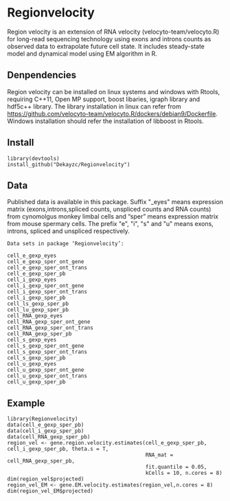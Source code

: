 
# Regionvelocity

Region velocity is an extension of RNA velocity
(velocyto-team/velocyto.R) for long-read sequencing technology using
exons and introns counts as observed data to extrapolate future cell
state. It includes steady-state model and dynamical model using EM
algorithm in R.

## Denpendencies

Region velocity can be installed on linux systems and windows with
Rtools, requiring C++11, Open MP support, boost libaries, igraph library
and hdf5c++ library. The library installation in linux can refer from
https://github.com/velocyto-team/velocyto.R/dockers/debian9/Dockerfile. Windows
installation should refer the installation of libboost in Rtools.

## Install

    library(devtools)
    install_github("Dekayzc/Regionvelocity")

## Data

Published data is available in this package. Suffix "\_eyes" means
expression matrix (exons,introns,spliced counts, unspliced counts and
RNA counts) from cynomolgus monkey limbal cells and “sper” means expression matrix
from mouse spermary cells. The prefix "e", "i", "s" and "u" means exons, introns, spliced and unspliced respectively. 

    Data sets in package ‘Regionvelocity’:

    cell_e_gexp_eyes                                
    cell_e_gexp_sper_ont_gene                       
    cell_e_gexp_sper_ont_trans                      
    cell_e_gexp_sper_pb                             
    cell_i_gexp_eyes                                
    cell_i_gexp_sper_ont_gene                       
    cell_i_gexp_sper_ont_trans                      
    cell_i_gexp_sper_pb                             
    cell_ls_gexp_sper_pb                            
    cell_lu_gexp_sper_pb                            
    cell_RNA_gexp_eyes                              
    cell_RNA_gexp_sper_ont_gene                     
    cell_RNA_gexp_sper_ont_trans                    
    cell_RNA_gexp_sper_pb                           
    cell_s_gexp_eyes                                
    cell_s_gexp_sper_ont_gene                       
    cell_s_gexp_sper_ont_trans                      
    cell_s_gexp_sper_pb                             
    cell_u_gexp_eyes                                
    cell_u_gexp_sper_ont_gene                       
    cell_u_gexp_sper_ont_trans                      
    cell_u_gexp_sper_pb                             

## Example

    library(Regionvelocity)
    data(cell_e_gexp_sper_pb)
    data(cell_i_gexp_sper_pb)
    data(cell_RNA_gexp_sper_pb)
    region_vel <- gene.region.velocity.estimates(cell_e_gexp_sper_pb, cell_i_gexp_sper_pb, theta.s = T, 
                                                 RNA_mat = cell_RNA_gexp_sper_pb,
                                                 fit.quantile = 0.05,
                                                 kCells = 10, n.cores = 8)
    dim(region_vel$projected)
    region_vel_EM <- gene.EM.velocity.estimates(region_vel,n.cores = 8)
    dim(region_vel_EM$projected)

